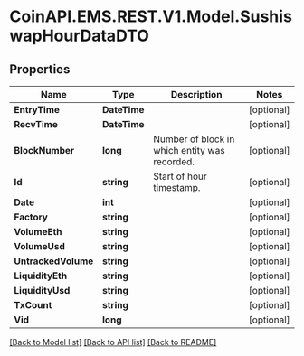
# CoinAPI.EMS.REST.V1.Model.SushiswapHourDataDTO

## Properties

Name | Type | Description | Notes
------------ | ------------- | ------------- | -------------
**EntryTime** | **DateTime** |  | [optional] 
**RecvTime** | **DateTime** |  | [optional] 
**BlockNumber** | **long** | Number of block in which entity was recorded. | [optional] 
**Id** | **string** | Start of hour timestamp. | [optional] 
**Date** | **int** |  | [optional] 
**Factory** | **string** |  | [optional] 
**VolumeEth** | **string** |  | [optional] 
**VolumeUsd** | **string** |  | [optional] 
**UntrackedVolume** | **string** |  | [optional] 
**LiquidityEth** | **string** |  | [optional] 
**LiquidityUsd** | **string** |  | [optional] 
**TxCount** | **string** |  | [optional] 
**Vid** | **long** |  | [optional] 

[[Back to Model list]](../README.md#documentation-for-models)
[[Back to API list]](../README.md#documentation-for-api-endpoints)
[[Back to README]](../README.md)

